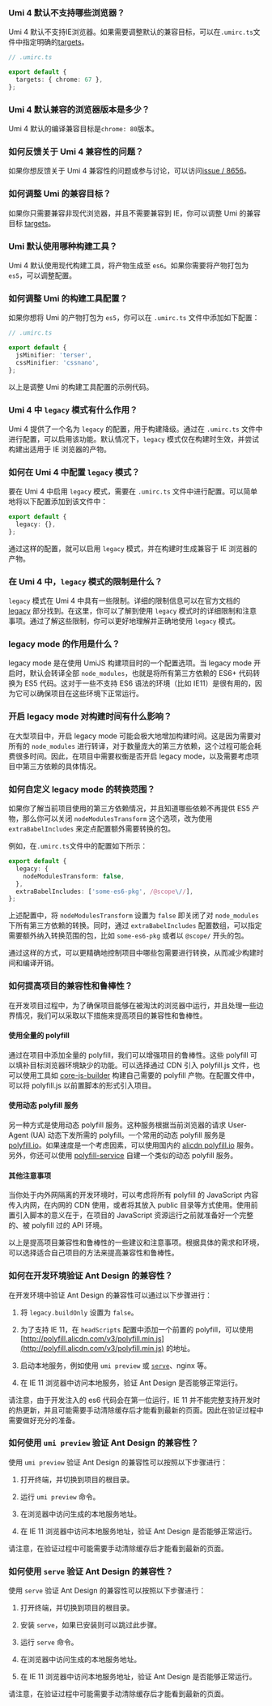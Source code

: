 ### Umi 4 默认不支持哪些浏览器？

Umi 4 默认不支持IE浏览器。如果需要调整默认的兼容目标，可以在`.umirc.ts`文件中指定明确的[targets](../docs/api/config#targets)。

```ts
// .umirc.ts

export default {
  targets: { chrome: 67 },
};
```

### Umi 4 默认兼容的浏览器版本是多少？

Umi 4 默认的编译兼容目标是`chrome: 80`版本。

### 如何反馈关于 Umi 4 兼容性的问题？

如果你想反馈关于 Umi 4 兼容性的问题或参与讨论，可以访问[issue / 8656](https://github.com/umijs/umi/issues/8658)。

### 如何调整 Umi 的兼容目标？
如果你只需要兼容非现代浏览器，并且不需要兼容到 IE，你可以调整 Umi 的兼容目标 [targets](../docs/api/config#targets)。

### Umi 默认使用哪种构建工具？
Umi 4 默认使用现代构建工具，将产物生成至 `es6`。如果你需要将产物打包为 `es5`，可以调整配置。

### 如何调整 Umi 的构建工具配置？
如果你想将 Umi 的产物打包为 `es5`，你可以在 `.umirc.ts` 文件中添加如下配置：

```ts
// .umirc.ts

export default {
  jsMinifier: 'terser',
  cssMinifier: 'cssnano',
};
```

以上是调整 Umi 的构建工具配置的示例代码。

### Umi 4 中 `legacy` 模式有什么作用？

Umi 4 提供了一个名为 `legacy` 的配置，用于构建降级。通过在 `.umirc.ts` 文件中进行配置，可以启用该功能。默认情况下，`legacy` 模式仅在构建时生效，并尝试构建出适用于 IE 浏览器的产物。

### 如何在 Umi 4 中配置 `legacy` 模式？

要在 Umi 4 中启用 `legacy` 模式，需要在 `.umirc.ts` 文件中进行配置。可以简单地将以下配置添加到该文件中：

```ts
export default {
  legacy: {},
};
```

通过这样的配置，就可以启用 `legacy` 模式，并在构建时生成兼容于 IE 浏览器的产物。

### 在 Umi 4 中，`legacy` 模式的限制是什么？

`legacy` 模式在 Umi 4 中具有一些限制。详细的限制信息可以在官方文档的 [legacy](../docs/api/config#legacy) 部分找到。在这里，你可以了解到使用 `legacy` 模式时的详细限制和注意事项。通过了解这些限制，你可以更好地理解并正确地使用 `legacy` 模式。

### legacy mode 的作用是什么？

legacy mode 是在使用 UmiJS 构建项目时的一个配置选项。当 legacy mode 开启时，默认会转译全部 `node_modules`，也就是将所有第三方依赖的 ES6+ 代码转换为 ES5 代码。这对于一些不支持 ES6 语法的环境（比如 IE11）是很有用的，因为它可以确保项目在这些环境下正常运行。

### 开启 legacy mode 对构建时间有什么影响？

在大型项目中，开启 legacy mode 可能会极大地增加构建时间。这是因为需要对所有的 `node_modules` 进行转译，对于数量庞大的第三方依赖，这个过程可能会耗费很多时间。因此，在项目中需要权衡是否开启 legacy mode，以及需要考虑项目中第三方依赖的具体情况。

### 如何自定义 legacy mode 的转换范围？

如果你了解当前项目使用的第三方依赖情况，并且知道哪些依赖不再提供 ES5 产物，那么你可以关闭 `nodeModulesTransform` 这个选项，改为使用 `extraBabelIncludes` 来定点配置额外需要转换的包。

例如，在`.umirc.ts`文件中的配置如下所示：

```ts
export default {
  legacy: {
    nodeModulesTransform: false,
  },
  extraBabelIncludes: ['some-es6-pkg', /@scope\//],
};
```

上述配置中，将 `nodeModulesTransform` 设置为 `false` 即关闭了对 `node_modules` 下所有第三方依赖的转换。同时，通过 `extraBabelIncludes` 配置数组，可以指定需要额外纳入转换范围的包，比如 `some-es6-pkg` 或者以 `@scope/` 开头的包。

通过这样的方式，可以更精确地控制项目中哪些包需要进行转换，从而减少构建时间和编译开销。

### 如何提高项目的兼容性和鲁棒性？

在开发项目过程中，为了确保项目能够在被淘汰的浏览器中运行，并且处理一些边界情况，我们可以采取以下措施来提高项目的兼容性和鲁棒性。

#### 使用全量的 polyfill

通过在项目中添加全量的 polyfill，我们可以增强项目的鲁棒性。这些 polyfill 可以填补目标浏览器环境缺少的功能。可以选择通过 CDN 引入 polyfill.js 文件，也可以使用工具如 [core-js-builder](https://github.com/zloirock/core-js/tree/master/packages/core-js-builder) 构建自己需要的 polyfill 产物。在配置文件中，可以将 polyfill.js 以前置脚本的形式引入项目。

#### 使用动态 polyfill 服务

另一种方式是使用动态 polyfill 服务。这种服务根据当前浏览器的请求 User-Agent (UA) 动态下发所需的 polyfill。一个常用的动态 polyfill 服务是 [polyfill.io](https://polyfill.io/v3/polyfill.min.js)。如果速度是一个考虑因素，可以使用国内的 [alicdn polyfill.io](http://polyfill.alicdn.com/v3/polyfill.min.js) 服务。另外，你还可以使用 [polyfill-service](https://github.com/Financial-Times/polyfill-service) 自建一个类似的动态 polyfill 服务。

#### 其他注意事项

当你处于内外网隔离的开发环境时，可以考虑将所有 polyfill 的 JavaScript 内容传入内网，在内网的 CDN 使用，或者将其放入 public 目录等方式使用。使用前置引入脚本的意义在于，在项目的 JavaScript 资源运行之前就准备好一个完整的、被 polyfill 过的 API 环境。

以上是提高项目兼容性和鲁棒性的一些建议和注意事项。根据具体的需求和环境，可以选择适合自己项目的方法来提高兼容性和鲁棒性。

### 如何在开发环境验证 Ant Design 的兼容性？

在开发环境中验证 Ant Design 的兼容性可以通过以下步骤进行：

1. 将 `legacy.buildOnly` 设置为 `false`。

2. 为了支持 IE 11，在 `headScripts` 配置中添加一个前置的 polyfill，可以使用 [http://polyfill.alicdn.com/v3/polyfill.min.js](http://polyfill.alicdn.com/v3/polyfill.min.js) 的地址。

3. 启动本地服务，例如使用 `umi preview` 或 [`serve`](https://www.npmjs.com/package/serve)、nginx 等。

4. 在 IE 11 浏览器中访问本地服务，验证 Ant Design 是否能够正常运行。

请注意，由于开发注入的 es6 代码会在第一位运行，IE 11 并不能完整支持开发时的热更新，并且可能需要手动清除缓存后才能看到最新的页面。因此在验证过程中需要做好充分的准备。

### 如何使用 `umi preview` 验证 Ant Design 的兼容性？

使用 `umi preview` 验证 Ant Design 的兼容性可以按照以下步骤进行：

1. 打开终端，并切换到项目的根目录。

2. 运行 `umi preview` 命令。

3. 在浏览器中访问生成的本地服务地址。

4. 在 IE 11 浏览器中访问本地服务地址，验证 Ant Design 是否能够正常运行。

请注意，在验证过程中可能需要手动清除缓存后才能看到最新的页面。

### 如何使用 `serve` 验证 Ant Design 的兼容性？

使用 `serve` 验证 Ant Design 的兼容性可以按照以下步骤进行：

1. 打开终端，并切换到项目的根目录。

2. 安装 `serve`，如果已安装则可以跳过此步骤。

3. 运行 `serve` 命令。

4. 在浏览器中访问生成的本地服务地址。

5. 在 IE 11 浏览器中访问本地服务地址，验证 Ant Design 是否能够正常运行。

请注意，在验证过程中可能需要手动清除缓存后才能看到最新的页面。